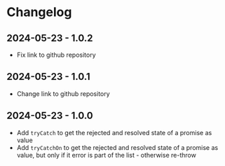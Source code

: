 # Changelog

## 2024-05-23 - 1.0.2
- Fix link to github repository

## 2024-05-23 - 1.0.1
- Change link to github repository

## 2024-05-23 - 1.0.0
- Add `tryCatch` to get the rejected and resolved state of a promise as value
- Add `tryCatchOn` to get the rejected and resolved state of a promise as value, but only if it error is part of the list - otherwise re-throw
